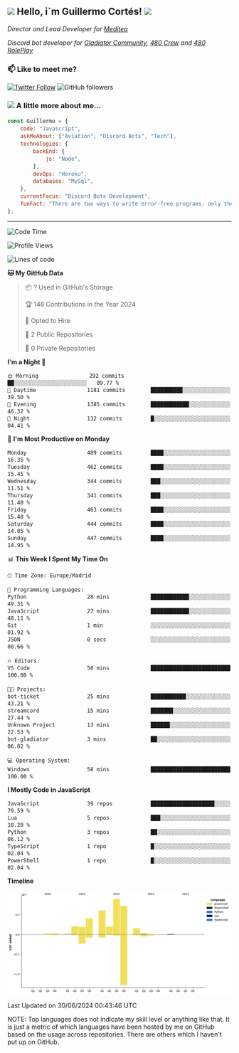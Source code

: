 <h2><img src="https://emojis.slackmojis.com/emojis/images/1531849430/4246/blob-sunglasses.gif?1531849430" width="30"/> Hello, i`m Guillermo Cortés! <img src="https://media.giphy.com/media/PiuVH04cd9JcmqqWKK/giphy.gif" width="50"></h2>
<p><em>Director and Lead Developer for <a href="https://mediteavirtual.es/">Meditea</a>
</em></p>
<p><em>Discord bot developer for <a href="https://discord.comunidadgladiator.com">Gladiator Community</a>, <a href="https://discord.gg/UpvpkUbGdA">480 Crew</a> and <a href="https://discord.gg/dmMRQgH3tu">480 RolePlay</a>
</em></p>

### 📫 Like to meet me?

[![Twitter Follow](https://img.shields.io/twitter/follow/concara3443?label=Follow)](https://twitter.com/intent/follow?screen_name=concara3443)
![GitHub followers](https://img.shields.io/github/followers/concara3443?label=Follow&style=social)

### <img src="https://media.giphy.com/media/WFZvB7VIXBgiz3oDXE/giphy.gif" width="50"> A little more about me...  

```javascript
const Guillermo = {
    code: "Javascript",
    askMeAbout: ["Aviation", "Discord Bots", "Tech"],
    technologies: {
        backEnd: {
            js: "Node",
        },
        devOps: "Heroku",
        databases: "MySql",
    },
    currentFocus: "Discord Bots Development",
    funFact: "There are two ways to write error-free programs; only the third one works"
};
```

---

<!--START_SECTION:waka-->
![Code Time](http://img.shields.io/badge/Code%20Time-412%20hrs%209%20mins-blue)

![Profile Views](http://img.shields.io/badge/Profile%20Views-0-blue)

![Lines of code](https://img.shields.io/badge/From%20Hello%20World%20I%27ve%20Written-35.1%20million%20lines%20of%20code-blue)

**🐱 My GitHub Data** 

> 📦 ? Used in GitHub's Storage 
 > 
> 🏆 148 Contributions in the Year 2024
 > 
> 💼 Opted to Hire
 > 
> 📜 2 Public Repositories 
 > 
> 🔑 0 Private Repositories 
 > 
**I'm a Night 🦉** 

```text
🌞 Morning                292 commits         ██░░░░░░░░░░░░░░░░░░░░░░░   09.77 % 
🌆 Daytime                1181 commits        ██████████░░░░░░░░░░░░░░░   39.50 % 
🌃 Evening                1385 commits        ████████████░░░░░░░░░░░░░   46.32 % 
🌙 Night                  132 commits         █░░░░░░░░░░░░░░░░░░░░░░░░   04.41 % 
```
📅 **I'm Most Productive on Monday** 

```text
Monday                   489 commits         ████░░░░░░░░░░░░░░░░░░░░░   16.35 % 
Tuesday                  462 commits         ████░░░░░░░░░░░░░░░░░░░░░   15.45 % 
Wednesday                344 commits         ███░░░░░░░░░░░░░░░░░░░░░░   11.51 % 
Thursday                 341 commits         ███░░░░░░░░░░░░░░░░░░░░░░   11.40 % 
Friday                   463 commits         ████░░░░░░░░░░░░░░░░░░░░░   15.48 % 
Saturday                 444 commits         ████░░░░░░░░░░░░░░░░░░░░░   14.85 % 
Sunday                   447 commits         ████░░░░░░░░░░░░░░░░░░░░░   14.95 % 
```


📊 **This Week I Spent My Time On** 

```text
🕑︎ Time Zone: Europe/Madrid

💬 Programming Languages: 
Python                   28 mins             ████████████░░░░░░░░░░░░░   49.31 % 
JavaScript               27 mins             ████████████░░░░░░░░░░░░░   48.11 % 
Git                      1 min               ░░░░░░░░░░░░░░░░░░░░░░░░░   01.92 % 
JSON                     0 secs              ░░░░░░░░░░░░░░░░░░░░░░░░░   00.66 % 

🔥 Editors: 
VS Code                  58 mins             █████████████████████████   100.00 % 

🐱‍💻 Projects: 
bot-ticket               25 mins             ███████████░░░░░░░░░░░░░░   43.21 % 
streamcord               15 mins             ███████░░░░░░░░░░░░░░░░░░   27.44 % 
Unknown Project          13 mins             ██████░░░░░░░░░░░░░░░░░░░   22.53 % 
bot-gladiator            3 mins              ██░░░░░░░░░░░░░░░░░░░░░░░   06.82 % 

💻 Operating System: 
Windows                  58 mins             █████████████████████████   100.00 % 
```

**I Mostly Code in JavaScript** 

```text
JavaScript               39 repos            ████████████████████░░░░░   79.59 % 
Lua                      5 repos             ███░░░░░░░░░░░░░░░░░░░░░░   10.20 % 
Python                   3 repos             ██░░░░░░░░░░░░░░░░░░░░░░░   06.12 % 
TypeScript               1 repo              █░░░░░░░░░░░░░░░░░░░░░░░░   02.04 % 
PowerShell               1 repo              █░░░░░░░░░░░░░░░░░░░░░░░░   02.04 % 
```



**Timeline**

![Lines of Code chart](https://raw.githubusercontent.com/Concara3443/Concara3443/main/assets/bar_graph.png)


 Last Updated on 30/06/2024 00:43:46 UTC
<!--END_SECTION:waka-->

NOTE: Top languages does not indicate my skill level or anything like that. It is just a metric of which languages have been hosted by me on GitHub based on the usage across repositories. There are others which I haven't put up on GitHub.
